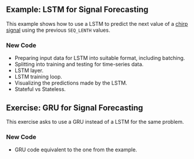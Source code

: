 ## Example: LSTM for Signal Forecasting

This example shows how to use a LSTM to predict the next value of a [chirp signal](https://en.wikipedia.org/wiki/Chirp) using the previous `SEQ_LENTH` values.

### New Code

- Preparing input data for LSTM into suitable format, including batching.
- Splitting into training and testing for time-series data.
- LSTM layer.
- LSTM training loop.
- Visualizing the predictions made by the LSTM.
- Stateful vs Stateless.

## Exercise: GRU for Signal Forecasting

This exercise asks to use a GRU instead of a LSTM for the same problem.

### New Code

- GRU code equivalent to the one from the example.

